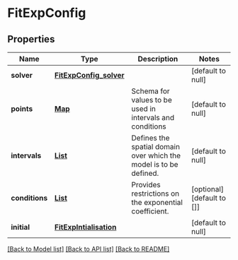 # FitExpConfig
## Properties

Name | Type | Description | Notes
------------ | ------------- | ------------- | -------------
**solver** | [**FitExpConfig_solver**](FitExpConfig_solver.md) |  | [default to null]
**points** | [**Map**](string.md) | Schema for values to be used in intervals and conditions | [default to null]
**intervals** | [**List**](array.md) | Defines the spatial domain over which the model is to be defined. | [default to null]
**conditions** | [**List**](FitExpCondition.md) | Provides restrictions on the exponential coefficient. | [optional] [default to []]
**initial** | [**FitExpIntialisation**](FitExpIntialisation.md) |  | [default to null]

[[Back to Model list]](../README.md#documentation-for-models) [[Back to API list]](../README.md#documentation-for-api-endpoints) [[Back to README]](../README.md)

